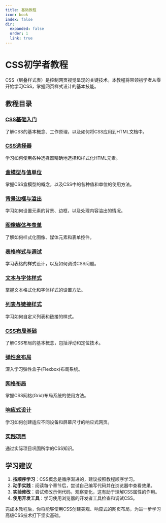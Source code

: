 ```yaml
---
title: 基础教程
icon: book
index: false
dir:
  expanded: false
  order: 1
  link: true
---
```


# CSS初学者教程

CSS（层叠样式表）是控制网页视觉呈现的关键技术。本教程将带领初学者从零开始学习CSS，掌握网页样式设计的基本技能。

## 教程目录

### [CSS基础入门](./01CSS基础入门.md)
了解CSS的基本概念、工作原理，以及如何将CSS应用到HTML文档中。

### [CSS选择器](./02CSS选择器.md)
学习如何使用各种选择器精确地选择和样式化HTML元素。

### [盒模型与值单位](./03盒模型与值单位.md)
掌握CSS盒模型的概念，以及CSS中的各种值和单位的使用方法。

### [背景边框与溢出](./04背景边框与溢出.md)
学习如何设置元素的背景、边框，以及处理内容溢出的情况。

### [图像媒体与表单](./05图像媒体与表单.md)
了解如何样式化图像、媒体元素和表单控件。

### [表格样式与调试](./06表格样式与调试.md)
学习表格的样式设计，以及如何调试CSS问题。

### [文本与字体样式](./07文本与字体样式.md)
掌握文本格式化和字体样式的设置方法。

### [列表与链接样式](./08列表与链接样式.md)
学习如何自定义列表和链接的样式。

### [CSS布局基础](./09CSS布局基础.md)
了解CSS布局的基本概念，包括浮动和定位技术。

### [弹性盒布局](./10弹性盒布局.md)
深入学习弹性盒子(Flexbox)布局系统。

### [网格布局](./11网格布局.md)
掌握CSS网格(Grid)布局系统的使用方法。

### [响应式设计](./12响应式设计.md)
学习如何创建适应不同设备和屏幕尺寸的响应式网页。

### [实践项目](./13实践项目.md)
通过实际项目巩固所学的CSS知识。

## 学习建议

1. **按顺序学习**：CSS概念是循序渐进的，建议按照教程顺序学习。
2. **动手实践**：阅读每个章节后，尝试自己编写代码并在浏览器中查看效果。
3. **实验修改**：尝试修改示例代码，观察变化，这有助于理解CSS属性的作用。
4. **使用开发工具**：学习使用浏览器的开发者工具检查和调试CSS。

完成本教程后，你将能够使用CSS创建美观、响应式的网页布局，为进一步学习高级CSS技术打下坚实基础。